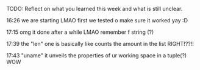 TODO: Reflect on what you learned this week and what is still unclear.

16:26 we are starting LMAO first we tested o make sure it worked yay :D

17:15 omg it done after a while LMAO remember f string (?)

17:39 the "len" one is basically like counts the amount in the list RIGHT!??!!

17:43 "uname" it unveils the properties of ur working space in a tuple(?) WOW
